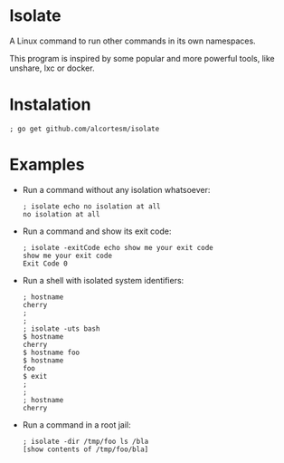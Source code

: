 # Isolate

A Linux command to run other commands in its own namespaces.

This program is inspired by some popular and more powerful tools,
like unshare, lxc or docker.

# Instalation

```
; go get github.com/alcortesm/isolate
```

# Examples

- Run a command without any isolation whatsoever:
  ```
  ; isolate echo no isolation at all
  no isolation at all
  ```

- Run a command and show its exit code:
  ```
  ; isolate -exitCode echo show me your exit code
  show me your exit code
  Exit Code 0
  ```

- Run a shell with isolated system identifiers:
  ```
  ; hostname
  cherry
  ;
  ;
  ; isolate -uts bash
  $ hostname
  cherry
  $ hostname foo
  $ hostname
  foo
  $ exit
  ;
  ;
  ; hostname
  cherry
  ```

- Run a command in a root jail:
  ```
  ; isolate -dir /tmp/foo ls /bla
  [show contents of /tmp/foo/bla]
  ```
